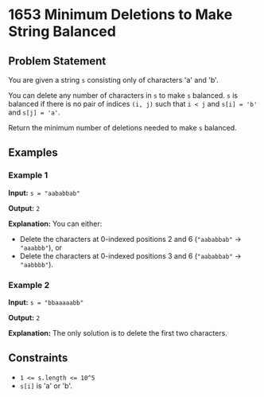 # 1653 Minimum Deletions to Make String Balanced

## Problem Statement

You are given a string `s` consisting only of characters 'a' and 'b'.

You can delete any number of characters in `s` to make `s` balanced. `s` is balanced if there is no pair of indices `(i, j)` such that `i < j` and `s[i] = 'b'` and `s[j] = 'a'`.

Return the minimum number of deletions needed to make `s` balanced.

## Examples

### Example 1

**Input:** `s = "aababbab"`

**Output:** `2`

**Explanation:** 
You can either:
- Delete the characters at 0-indexed positions 2 and 6 (`"aababbab"` -> `"aaabbb"`), or
- Delete the characters at 0-indexed positions 3 and 6 (`"aababbab"` -> `"aabbbb"`).

### Example 2

**Input:** `s = "bbaaaaabb"`

**Output:** `2`

**Explanation:** The only solution is to delete the first two characters.

## Constraints

- `1 <= s.length <= 10^5`
- `s[i]` is 'a' or 'b'.
